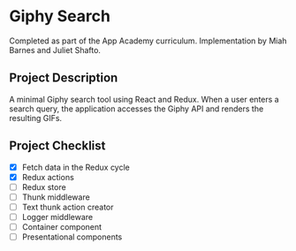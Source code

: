 # Giphy Search
Completed as part of the App Academy curriculum. Implementation by Miah Barnes and Juliet Shafto.

## Project Description
A minimal Giphy search tool using React and Redux. When a user enters a search query, the application accesses the Giphy API and renders the resulting GIFs.

## Project Checklist
- [x] Fetch data in the Redux cycle
- [x] Redux actions
- [ ] Redux store
- [ ] Thunk middleware
- [ ] Text thunk action creator
- [ ] Logger middleware
- [ ] Container component
- [ ] Presentational components
